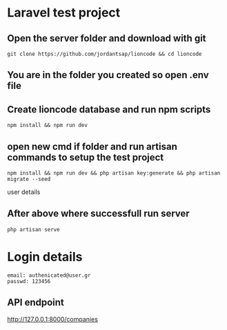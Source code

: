 # Laravel test project  

## Open the server folder and download with git  
```console
git clone https://github.com/jordantsap/lioncode && cd lioncode
```
## You are in the folder you created so open .env file  
## Create lioncode database  and run npm scripts  
```console
npm install && npm run dev
```
## open new cmd if folder and run artisan commands to setup the test project  
```console
npm install && npm run dev && php artisan key:generate && php artisan migrate --seed
```
user details 
## After above where successfull run server
```console
php artisan serve
```
# Login details
```
email: authenicated@user.gr
passwd: 123456
```
## API endpoint  
http://127.0.0.1:8000/companies
